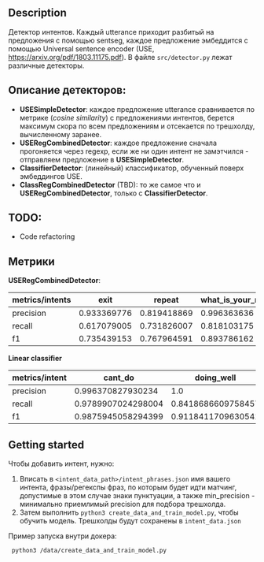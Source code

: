 ## Description

Детектор интентов. Каждый utterance приходит разбитый на предложения с помощью sentseg, каждое предложение
эмбеддится с помощью Universal sentence encoder (USE, https://arxiv.org/pdf/1803.11175.pdf).
В файле `src/detector.py` лежат различные детекторы.

## Описание детекторов:

- **USESimpleDetector**:  каждое предложение utterance сравнивается по метрике (*cosine similarity*) с предложениями интентов, берется максимум скора по всем предложениям и отсекается по трешхолду, вычисленному заранее.
- **USERegCombinedDetector**: каждое предложение сначала прогоняется через regexp, если же ни один интент не замэтчился - отправляем предложение в **USESimpleDetector**.
- **ClassifierDetector**: (линейный) классификатор, обученный поверх эмбеддингов USE.
- **ClassRegCombinedDetector** (TBD): то же самое что и **USERegCombinedDetector**, только c **ClassifierDetector**.

## TODO:

- Code refactoring

## Метрики

**USERegCombinedDetector**:

| metrics/intents | exit        | repeat      | what\_is\_your\_name | where\_are\_you\_from | what\_can\_you\_do | who\_made\_you | what\_is\_your\_job |
|-----------------|-------------|-------------|----------------------|-----------------------|--------------------|----------------|---------------------|
| precision       | 0.933369776 | 0.819418869 | 0.996363636          | 0.958124098           | 0.851321586        | 0.876727199    | 0.92990404          |
| recall          | 0.617079005 | 0.731826007 | 0.818103175          | 0.87984127            | 0.72               | 0.877472177    | 0.905040404         |
| f1              | 0.735439153 | 0.767964591 | 0.893786162          | 0.909311858           | 0.670418219        | 0.874162102    | 0.912530126         |

**Linear classifier**

| metrics/intent | cant\_do            | doing\_well         | dont\_understand    | exit                | lets\_chat\_about   | no                  | opinion\_request    | repeat              | stupid              | tell\_me\_a\_story  | tell\_me\_more      | topic\_switching    | weather\_forecast\_intent | what\_can\_you\_do  | what\_is\_your\_job | what\_is\_your\_name | what\_time           | where\_are\_you\_from | who\_made\_you      | yes                 |
|----------------|---------------------|---------------------|---------------------|---------------------|---------------------|---------------------|---------------------|---------------------|---------------------|---------------------|---------------------|---------------------|---------------------------|---------------------|---------------------|----------------------|----------------------|-----------------------|---------------------|---------------------|
| precision      | 0\.996370827930234  | 1\.0                | 0\.9963139895369914 | 0\.976848369399141  | 0\.9980131016611729 | 0\.98259640923863   | 0\.9967476604124078 | 1\.0                | 0\.9915204483975734 | 1\.0                | 1\.0                | 0\.9938837358914336 | 0\.9981449057007502       | 0\.9457619876521479 | 0\.9834451345755694 | 0\.9954545454545455  | 0\.4                 | 0\.9979233801034255   | 0\.9842851620862507 | 0\.9989473684210527 |
| recall         | 0\.9789907024298004 | 0\.8418686609758457 | 0\.9612128273947134 | 0\.8852047711902987 | 0\.7815816203758551 | 0\.7292528054953611 | 0\.9930852795250376 | 0\.9606103041529309 | 0\.9339179376498782 | 0\.9954179988769324 | 0\.7009442054333695 | 0\.975010632291602  | 0\.9809229005599981       | 0\.680864462197054  | 0\.7706581286360698 | 0\.7832070707070706  | 0\.10833333333333332 | 0\.9268384477169841   | 0\.9664957811945529 | 0\.5560519627197736 |
| f1             | 0\.9875945058294399 | 0\.9118411709630541 | 0\.9783849317626867 | 0\.9287165438688353 | 0\.8761461561467232 | 0\.8350542929671784 | 0\.9949123130751806 | 0\.9797954964671032 | 0\.9617408474913504 | 0\.9976824122078183 | 0\.819892689538017  | 0\.9843307745941875 | 0\.9894513879675697       | 0\.7842091598255596 | 0\.8606044927745723 | 0\.8700951447994909  | 0\.16369047619047622 | 0\.960758547879826    | 0\.9746511535963178 | 0\.711350597533756  |


## Getting started

Чтобы добавить интент, нужно:
 1. Вписать в `<intent_data_path>/intent_phrases.json` имя вашего интента, фразы/регекспы фраз, по которым будет идти матчинг, допустимые в этом случае знаки пунктуации, а также min_precision - минимально приемлимый precision для подбора трешхолда.
 2. Затем выполнить `python3 create_data_and_train_model.py`, чтобы обучить модель. Трешхолды будут сохранены в `intent_data.json`

Пример запуска внутри докера:
 ```
  python3 /data/create_data_and_train_model.py
 ```
